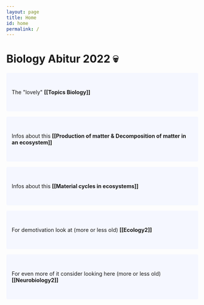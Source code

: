 ```yaml
---
layout: page
title: Home
id: home
permalink: /
---
```


# Biology Abitur 2022 💀

<p style="padding: 3em 1em; background: #f5f7ff; border-radius: 4px;">
  The "lovely" <span style="font-weight: bold">[[Topics Biology]]</span>
</p>

<p style="padding: 3em 1em; background: #f5f7ff; border-radius: 4px;"> Infos about this 
   <span style="font-weight: bold">[[Production of matter & Decomposition of matter in an ecosystem]]</span>
</p>

<p style="padding: 3em 1em; background: #f5f7ff; border-radius: 4px;"> Infos about this 
   <span style="font-weight: bold">[[Material cycles in ecosystems]]</span>
</p>

<p style="padding: 3em 1em; background: #f5f7ff; border-radius: 4px;">
  For demotivation look at (more or less old) <span style="font-weight: bold">[[Ecology2]]</span>
</p>

<p style="padding: 3em 1em; background: #f5f7ff; border-radius: 4px;">
  For even more of it consider looking here  (more or less old) <span style="font-weight: bold">[[Neurobiology2]]</span>
</p>



<style>
  .wrapper {
    max-width: 46em;
  }
</style>

